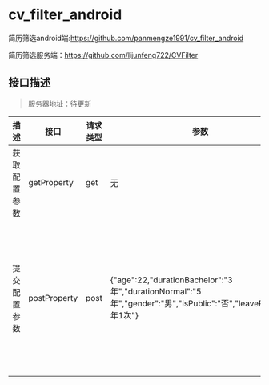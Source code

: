 # cv_filter_android
简历筛选android端:https://github.com/panmengze1991/cv_filter_android 

简历筛选服务端：https://github.com/lijunfeng722/CVFilter


## 接口描述
>服务器地址：待更新

描述 | 接口 | 请求类型 | 参数 | 返回结果（成功） | 返回结果（失败）
-|-|-|-|-|-
获取配置参数 | getProperty | get | 无 | {"filterOptions":{"age":22,"durationBachelor":"3年","durationNormal":"5年","gender":"男","isPublic":"否","leaveRate":"1年1次"},"msg":"请求成功","result":1} | {"msg":"请求失败","result":0}
提交配置参数 | postProperty | post | {"age":22,"durationBachelor":"3年","durationNormal":"5年","gender":"男","isPublic":"否","leaveRate":"1年1次"} | {"msg":"请求成功","personList":[{"age":22,"avatar":2130837590,"description":"很强的人","duration":"1年","duty":"软件工程师","gender":"男","graduateFrom":"中国科学技术大学","jobExp":"一家企业","name":"李狗蛋","projectExp":"非常多的项目","skill":"JAVA C++ Python "},{"age":22,"avatar":2130837590,"description":"很强的人","duration":"1年","duty":"软件工程师","gender":"男","graduateFrom":"中国科学技术大学","jobExp":"一家企业","name":"李狗蛋","projectExp":"非常多的项目","skill":"JAVA C++ Python "}],"result":1} | {"msg":"请求失败","result":0}
